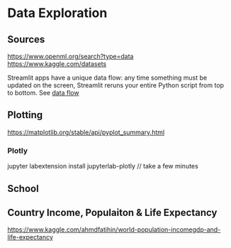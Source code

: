 # Data Exploration

## Sources
https://www.openml.org/search?type=data
https://www.kaggle.com/datasets


Streamlit apps have a unique data flow: any time something must be updated on the screen, Streamlit reruns your entire Python script from top to bottom. See [data flow](https://docs.streamlit.io/en/stable/main_concepts.html#data-flow)

## Plotting

https://matplotlib.org/stable/api/pyplot_summary.html

### Plotly
jupyter labextension install jupyterlab-plotly // take a few minutes

## School

## Country Income, Populaiton & Life Expectancy
https://www.kaggle.com/ahmdfatihin/world-population-incomegdp-and-life-expectancy
